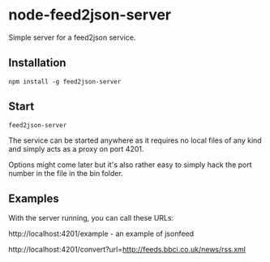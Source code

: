# node-feed2json-server

Simple server for a feed2json service.

## Installation
```
npm install -g feed2json-server
```

## Start
```
feed2json-server
```

The service can be started anywhere as it requires no local files of any kind and simply acts as a proxy on port 4201.

Options might come later but it's also rather easy to simply hack the port number in the file in the bin folder.


## Examples

With the server running, you can call these URLs:

http://localhost:4201/example - an example of jsonfeed

http://localhost:4201/convert?url=http://feeds.bbci.co.uk/news/rss.xml
